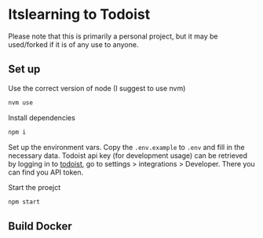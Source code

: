 # Itslearning to Todoist

Please note that this is primarily a personal project, but it may be used/forked if it is of any use to anyone.

## Set up

Use the correct version of node (I suggest to use nvm)

```sh
nvm use
```

Install dependencies

```sh
npm i
```

Set up the environment vars. Copy the `.env.example` to `.env` and fill in the necessary data. Todoist api key (for development usage) can be retrieved by logging in to [todoist](https://app.todoist.com), go to settings > integrations > Developer. There you can find you API token.

Start the proejct

```sh
npm start
```

## Build Docker
